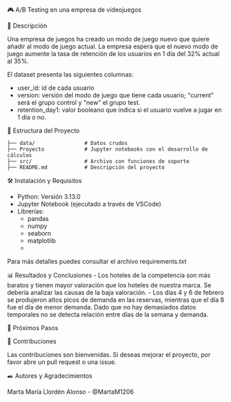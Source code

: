 🎮 A/B Testing en una empresa de videojuegos

📖 Descripción

Una empresa de juegos ha creado un modo de juego nuevo que quiere añadir al modo de juego actual. La empresa espera que el nuevo modo de juego aumente la tasa de retención de los usuarios en 1 día del 32% actual al 35%.

El dataset presenta las siguientes columnas:  
- user_id: id de cada usuario  
- version: versión del modo de juego que tiene cada usuario; "current" será el grupo control y "new" el grupo test.  
- retention_day1: valor booleano que indica si el usuario vuelve a jugar en 1 día o no.  

📁 Estructura del Proyecto

    ├── data/                # Datos crudos
    ├── Proyecto             # Jupyter notebooks con el desarrollo de cálculos  
    ├── src/                 # Archivo con funciones de soporte
    ├── README.md            # Descripción del proyecto

🛠️ Instalación y Requisitos

- Python: Versión 3.13.0
- Jupyter Notebook (ejecutado a través de VSCode)
- Librerías: 
    - pandas 
    - numpy 
    - seaborn 
    - matplotlib
    - 

Para más detalles puedes consultar el archivo requirements.txt

📊 Resultados y Conclusiones
      - Los hoteles de la competencia son más baratos y tienen mayor valoración que los hoteles de nuestra marca. Se debería analizar las causas de la baja valoración.
      - Los días 4 y 6 de febrero se produjeron altos picos de demanda en las reservas, mientras que el día 8 fue el día de menor demanda. Dado que no hay demasiados datos temporales no se detecta relación entre días de la semana y demanda.


🔄 Próximos Pasos

    

🤝 Contribuciones

Las contribuciones son bienvenidas. Si deseas mejorar el proyecto, por favor abre un pull request o una issue. 

✒️ Autores y Agradecimientos

Marta María Llordén Alonso - @MartaM1206